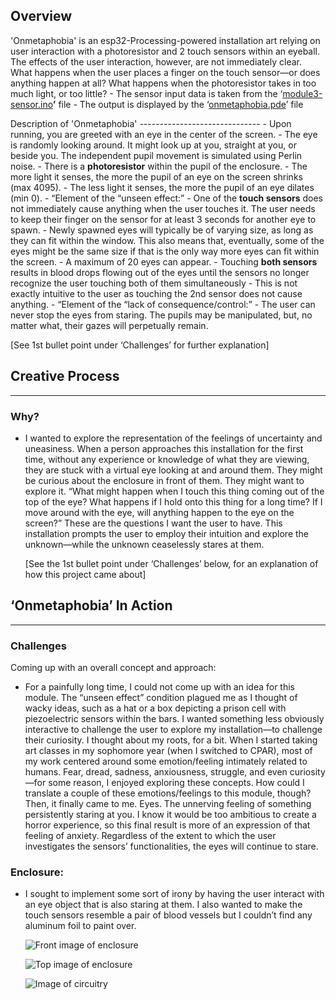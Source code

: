 Overview
--------
'Onmetaphobia' is an esp32-Processing-powered installation art relying on user interaction with a photoresistor and 2 touch sensors within an eyeball. The effects of the user interaction, however, are not immediately clear. What happens when the user places a finger on the touch sensor—or does anything happen at all? What happens when the photoresistor takes in too much light, or too little?
    - The sensor input data is taken from the ‘[module3-sensor.ino](https://github.com/ExzoZbta/CPSC-334/blob/main/module3/module3-sensor.ino)**’** file
    - The output is displayed by the ‘[onmetaphobia.pde](https://github.com/ExzoZbta/CPSC-334/blob/main/module3/eyes-processing/onmetaphobia.pde)’ file

Description of 'Onmetaphobia'
    ------------------------------
    - Upon running, you are greeted with an eye in the center of the screen.
        - The eye is randomly looking around. It might look up at you, straight at you, or beside you. The independent pupil movement is simulated using Perlin noise.
    - There is a **photoresistor** within the pupil of the enclosure.
        - The more light it senses, the more the pupil of an eye on the screen shrinks (max 4095).
        - The less light it senses, the more the pupil of an eye dilates (min 0).
    - “Element of the “unseen effect:”
        - One of the ****************touch sensors**************** does not immediately cause anything when the user touches it. The user needs to keep their finger on the sensor for at least 3 seconds for another eye to spawn.
            - Newly spawned eyes will typically be of varying size, as long as they can fit within the window. This also means that, eventually, some of the eyes might be the same size if that is the only way more eyes can fit within the screen.
            - A maximum of 20 eyes can appear.
        - Touching **both sensors** results in blood drops flowing out of the eyes until the sensors no longer recognize the user touching both of them simultaneously
            - This is not exactly intuitive to the user as touching the 2nd sensor does not cause anything.
    - “Element of the “lack of consequence/control:”
        - The user can never stop the eyes from staring. The pupils may be manipulated, but, no matter what, their gazes will perpetually remain.
            
[See 1st bullet point under ‘Challenges’ for further explanation]
        

## Creative Process

---

### Why?

- I wanted to explore the representation of the feelings of uncertainty and uneasiness. When a person approaches this installation for the first time, without any experience or knowledge of what they are viewing, they are stuck with a virtual eye looking at and around them. They might be curious about the enclosure in front of them. They might want to explore it. “What might happen when I touch this thing coming out of the top of the eye? What happens if I hold onto this thing for a long time? If I move around with the eye, will anything happen to the eye on the screen?” These are the questions I want the user to have. This installation prompts the user to employ their intuition and explore the unknown—while the unknown ceaselessly stares at them.
    
    [See the 1st bullet point under ‘Challenges’ below, for an explanation of how this project came about]
    

## ‘Onmetaphobia’ In Action

---

### Challenges

Coming up with an overall concept and approach:

- For a painfully long time, I could not come up with an idea for this module. The “unseen effect” condition plagued me as I thought of wacky ideas, such as a hat or a box depicting a prison cell with piezoelectric sensors within the bars. I wanted something less obviously interactive to challenge the user to explore my installation—to challenge their curiosity. I thought about my roots, for a bit. When I started taking art classes in my sophomore year (when I switched to CPAR), most of my work centered around some emotion/feeling intimately related to humans. Fear, dread, sadness, anxiousness, struggle, and even curiosity—for some reason, I enjoyed exploring these concepts. How could I translate a couple of these emotions/feelings to this module, though? Then, it finally came to me. Eyes. The unnerving feeling of something persistently staring at you. I know it would be too ambitious to create a horror experience, so this final result is more of an expression of that feeling of anxiety. Regardless of the extent to which the user investigates the sensors’ functionalities, the eyes will continue to stare.

### Enclosure:

- I sought to implement some sort of irony by having the user interact with an eye object that is also staring at them. I also wanted to make the touch sensors resemble a pair of blood vessels but I couldn’t find any aluminum foil to paint over.

  ![Front image of enclosure](https://i.imgur.com/bK7zJpw.jpg)

  ![Top image of enclosure](https://i.imgur.com/QOlvPau.jpg)

  ![Image of circuitry](https://i.imgur.com/93Slzts.jpg)
